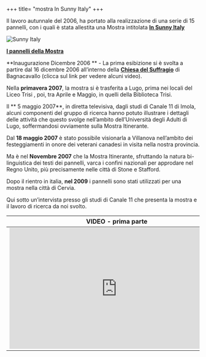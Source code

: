 +++
title= "mostra In Sunny Italy"
+++

<!-- img src="/images/files/sunnyitaly.jpg" WIDTH="100" HEIGHT="100" -->


Il lavoro autunnale del 2006, ha portato alla realizzazione di una serie di 15 pannelli, con i quali è stata allestita una Mostra intitolata   **[In Sunny Italy][sunny]**

![Sunny Italy](/images/files/sunnyitaly.jpg)

**[I pannelli della Mostra][pannelli]**
                                  
**Inaugurazione Dicembre 2006 ** - La prima esibizione si è svolta a partire dal 16 dicembre 2006 all’interno della   **[Chiesa del Suffragio][bagnacavallo]** di Bagnacavallo (clicca sul link per vedere alcuni video). 

Nella  **primavera 2007**, la mostra si è trasferita a Lugo, prima nei locali del Liceo Trisi , poi, tra Aprile e Maggio, in quelli della Biblioteca Trisi. 

Il ** 5 maggio 2007**, in diretta televisiva, dagli studi di Canale 11 di Imola, alcuni componenti del gruppo di ricerca hanno potuto illustrare i dettagli delle attività che questo svolge nell’ambito dell’Università degli Adulti di Lugo, soffermandosi ovviamente sulla Mostra Itinerante. 

Dal **18 maggio 2007** è stato possibile visionarla a Villanova nell’ambito dei festeggiamenti in onore dei veterani canadesi in visita nella nostra provincia.

Ma è nel  **Novembre  2007**  che la Mostra Itinerante, sfruttando la natura bi-linguistica dei testi dei pannelli, varca i confini nazionali per approdare nel Regno Unito, più precisamente nelle città di Stone e Stafford.

Dopo il rientro in italia, **nel 2009**  i pannelli sono stati utilizzati per una mostra nella città di Cervia.

Qui sotto un’intervista presso gli studi di Canale 11 che presenta la mostra e il lavoro di ricerca da noi svolto.




VIDEO - prima parte  | VIDEO - seconda parte
---------------------|----------------------------
<iframe width="560" height="315" src="https://www.youtube.com/embed/Z891Qm4asUI" frameborder="0" allowfullscreen></iframe> | <iframe width="560" height="315" src="https://www.youtube.com/embed/aF5_cbBl8bE" frameborder="0" allowfullscreen></iframe>



<!-- table >
  <tr>
       <td width="50%"> "VIDEO - Prima parte" </td>
       <td width="50%"> "VIDEO - Seconda parte" </td>
</tr>    
<br>
<tr>
       <td width="50%"> 
<iframe width="560" height="315" src="https://www.youtube.com/embed/Z891Qm4asUI" frameborder="0" allowfullscreen></iframe>
</td>
       <td width="50%" >
<iframe width="560" height="315" src="https://www.youtube.com/embed/aF5_cbBl8bE" frameborder="0" allowfullscreen></iframe>
</td>
   </tr>

 </table-->

[sunny]: ./sunny-italy/
[bagnacavallo]: ./bagnacavallo/
[pannelli]: ./pannelli/